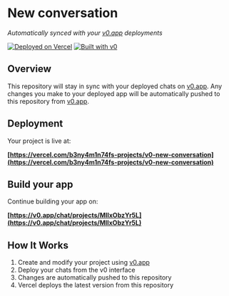 # New conversation

*Automatically synced with your [v0.app](https://v0.app) deployments*

[![Deployed on Vercel](https://img.shields.io/badge/Deployed%20on-Vercel-black?style=for-the-badge&logo=vercel)](https://vercel.com/b3ny4m1n74fs-projects/v0-new-conversation)
[![Built with v0](https://img.shields.io/badge/Built%20with-v0.app-black?style=for-the-badge)](https://v0.app/chat/projects/MlIxObzYr5L)

## Overview

This repository will stay in sync with your deployed chats on [v0.app](https://v0.app).
Any changes you make to your deployed app will be automatically pushed to this repository from [v0.app](https://v0.app).

## Deployment

Your project is live at:

**[https://vercel.com/b3ny4m1n74fs-projects/v0-new-conversation](https://vercel.com/b3ny4m1n74fs-projects/v0-new-conversation)**

## Build your app

Continue building your app on:

**[https://v0.app/chat/projects/MlIxObzYr5L](https://v0.app/chat/projects/MlIxObzYr5L)**

## How It Works

1. Create and modify your project using [v0.app](https://v0.app)
2. Deploy your chats from the v0 interface
3. Changes are automatically pushed to this repository
4. Vercel deploys the latest version from this repository
